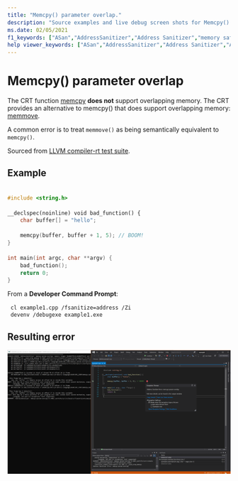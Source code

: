 ```yaml
---
title: "Memcpy() parameter overlap."
description: "Source examples and live debug screen shots for Memcpy() parameter overlap errors."
ms.date: 02/05/2021
f1_keywords: ["ASan","AddressSanitizer","Address Sanitizer","memory safety","Memcpy() parameter overlap", "ASan examples"]
help viewer_keywords: ["ASan","AddressSanitizer","Address Sanitizer","ASan examples","Memcpy() parameter overlap"]
---
```


# Memcpy() parameter overlap

The CRT function [memcpy](https://docs.microsoft.com/en-us/cpp/c-runtime-library/reference/memcpy-wmemcpy?view=msvc-160) **does not** support overlapping memory. The CRT provides an alternative to memcpy() that does support overlapping memory: [memmove](https://docs.microsoft.com/en-us/cpp/c-runtime-library/reference/memmove-wmemmove?view=msvc-160).

A common error is to treat `memmove()` as being semantically equivalent to `memcpy()`.

Sourced from [LLVM compiler-rt test suite](https://github.com/llvm/llvm-project/tree/main/compiler-rt/test/asan/TestCases).

## Example

```cpp

#include <string.h>

__declspec(noinline) void bad_function() {
    char buffer[] = "hello";

    memcpy(buffer, buffer + 1, 5); // BOOM!
}

int main(int argc, char **argv) {
    bad_function();
    return 0;
}

```

From a **Developer Command Prompt**:
```
 cl example1.cpp /fsanitize=address /Zi
 devenv /debugexe example1.exe
```

## Resulting error

![example1](SRC_CODE/memcpy-param-overlap/example1.PNG)
